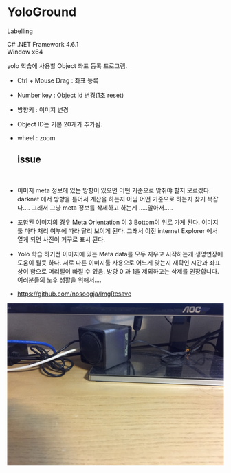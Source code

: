 # YoloGround
Labelling 

C#
.NET Framework 4.6.1 <br/>
Window x64

yolo 학습에 사용할 Object 좌표 등록 프로그램.

- Ctrl + Mouse Drag  : 좌표 등록
- Number key : Object Id 변경(1초 reset)
- 방향키 : 이미지 변경
- Object ID는 기본 20개가 추가됨. 
- wheel : zoom



  <h2>issue</h2> <br>

- 이미지 meta 정보에 있는 방향이 있으면 어떤 기준으로 맞춰야 할지 모르겠다.
darknet 에서 방향을 틀어서 계산을 하는지 아님 어떤 기준으로 하는지 찾기 복잡다....
그래서 그냥 meta 정보를 삭제하고 하는게 .....알아서.....


- 포함된 이미지의 경우 Meta Orientation 이 3 Bottom이 위로 가게 된다.
이미지 툴 마다 처리 여부에 따라 달리 보이게 된다.
그래서 이전 internet Explorer 에서 열게 되면 사진이 거꾸로 표시 된다.

- Yolo 학습 하기전 이미지에 있는 Meta data를 모두 지우고 시작하는게 생명연장에 도움이 될듯 하다.
서로 다른 이미지툴 사용으로 어느게 맞는지 재확인 시간과 좌표 상이 함으로 머리털이 빠질 수 있음.
방향 0 과 1을 제외하고는 삭제를 권장합니다. 여러분들의 노후 생활을 위해서....

- https://github.com/nosoogja/ImgResave


<img src="KakaoTalk_20201109_232444360.jpg"/>
